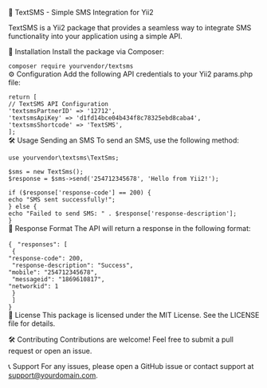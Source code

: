 📩 TextSMS - Simple SMS Integration for Yii2



TextSMS is a Yii2 package that provides a seamless way to integrate SMS functionality into your application using a simple API.

🚀 Installation
Install the package via Composer:

`composer require yourvendor/textsms`<br>
⚙️ Configuration
Add the following API credentials to your Yii2 params.php file:

`return [`<br>
    `// TextSMS API Configuration`<br>
    `'textsmsPartnerID' => '12712',`<br>
    `'textsmsApiKey' => 'd1fd14bce04b434f8c78325ebd8caba4',`<br>
    `'textsmsShortcode' => 'TextSMS',`<br>
`];`<br>
🛠 Usage
Sending an SMS
To send an SMS, use the following method:

`use yourvendor\textsms\TextSms;`<br>

`$sms = new TextSms();`<br>
`$response = $sms->send('254712345678', 'Hello from Yii2!');`<br>

`if ($response['response-code'] == 200) {`<br>
    `echo "SMS sent successfully!";`<br>
`} else {`<br>
    `echo "Failed to send SMS: " . $response['response-description'];`<br>
`}`<br>
🔄 Response Format
The API will return a response in the following format:

`{`
 ` "responses": [`<br>
   ` {`<br>
      `"response-code": 200,`<br>
     ` "response-description": "Success",`<br>
      `"mobile": "254712345678",`<br>
     ` "messageid": "1869610817",`<br>
      `"networkid": 1`<br>
   ` }`<br>
 ` ]`<br>
`}`<br>
📜 License
This package is licensed under the MIT License. See the LICENSE file for details.

🛠 Contributing
Contributions are welcome! Feel free to submit a pull request or open an issue.

📞 Support
For any issues, please open a GitHub issue or contact support at support@yourdomain.com.

